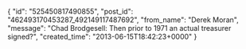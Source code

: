  {
   "id": "525450817490855",
   "post_id": "462493170453287_492149117487692",
   "from_name": "Derek Moran",
   "message": "Chad Brodgesell: Then prior to 1971 an actual treasurer signed?",
   "created_time": "2013-06-15T18:42:23+0000"
 }
